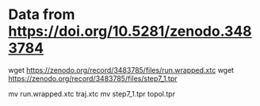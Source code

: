 # Data from https://doi.org/10.5281/zenodo.3483784

wget https://zenodo.org/record/3483785/files/run.wrapped.xtc
wget https://zenodo.org/record/3483785/files/step7_1.tpr

mv run.wrapped.xtc traj.xtc
mv step7_1.tpr topol.tpr
